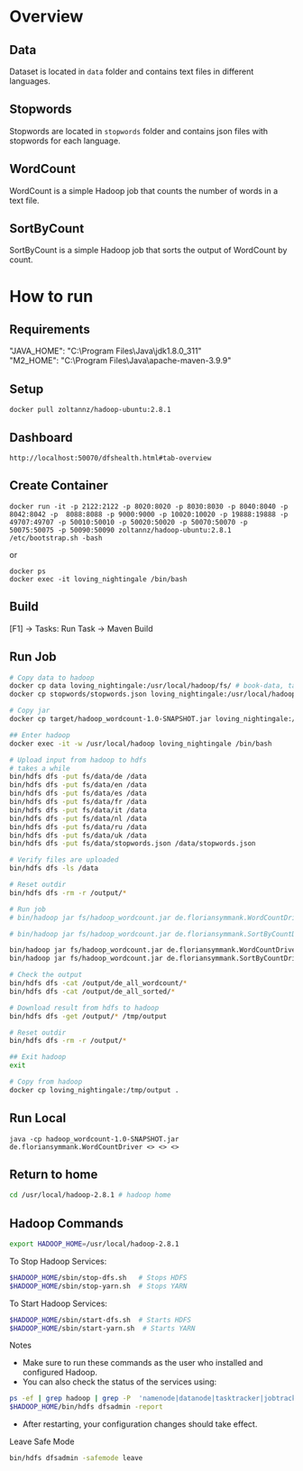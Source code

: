 # Overview
## Data
Dataset is located in `data` folder and contains text files in different languages.  

## Stopwords
Stopwords are located in `stopwords` folder and contains json files with stopwords for each language.

## WordCount
WordCount is a simple Hadoop job that counts the number of words in a text file.

## SortByCount
SortByCount is a simple Hadoop job that sorts the output of WordCount by count.


# How to run

## Requirements
"JAVA_HOME": "C:\\Program Files\\Java\\jdk1.8.0_311"  
"M2_HOME": "C:\\Program Files\\Java\\apache-maven-3.9.9"  

## Setup
`docker pull zoltannz/hadoop-ubuntu:2.8.1`  

## Dashboard
`http://localhost:50070/dfshealth.html#tab-overview`

## Create Container
```
docker run -it -p 2122:2122 -p 8020:8020 -p 8030:8030 -p 8040:8040 -p 8042:8042 -p  8088:8088 -p 9000:9000 -p 10020:10020 -p 19888:19888 -p 49707:49707 -p 50010:50010 -p 50020:50020 -p 50070:50070 -p 50075:50075 -p 50090:50090 zoltannz/hadoop-ubuntu:2.8.1 /etc/bootstrap.sh -bash
```  

or 

```
docker ps
docker exec -it loving_nightingale /bin/bash
```

## Build
[F1] -> Tasks: Run Task -> Maven Build

## Run Job
``` bash
# Copy data to hadoop
docker cp data loving_nightingale:/usr/local/hadoop/fs/ # book-data, takes a while
docker cp stopwords/stopwords.json loving_nightingale:/usr/local/hadoop/fs/data/ # stopwords

# Copy jar
docker cp target/hadoop_wordcount-1.0-SNAPSHOT.jar loving_nightingale:/usr/local/hadoop/fs/hadoop_wordcount.jar

## Enter hadoop
docker exec -it -w /usr/local/hadoop loving_nightingale /bin/bash

# Upload input from hadoop to hdfs
# takes a while
bin/hdfs dfs -put fs/data/de /data
bin/hdfs dfs -put fs/data/en /data
bin/hdfs dfs -put fs/data/es /data
bin/hdfs dfs -put fs/data/fr /data
bin/hdfs dfs -put fs/data/it /data
bin/hdfs dfs -put fs/data/nl /data
bin/hdfs dfs -put fs/data/ru /data
bin/hdfs dfs -put fs/data/uk /data
bin/hdfs dfs -put fs/data/stopwords.json /data/stopwords.json

# Verify files are uploaded
bin/hdfs dfs -ls /data

# Reset outdir
bin/hdfs dfs -rm -r /output/*

# Run job
# bin/hadoop jar fs/hadoop_wordcount.jar de.floriansymmank.WordCountDriver <lang> /data/<lang>/<text_file>.txt /output/<lang>_wordcount /data/stopwords.json /output/stats.txt # first job: wordcount

# bin/hadoop jar fs/hadoop_wordcount.jar de.floriansymmank.SortByCountDriver /output/<lang>_wordcount/part-r-00000 /output/<lang>_sorted # second job: sort by count

bin/hadoop jar fs/hadoop_wordcount.jar de.floriansymmank.WordCountDriver de /data/de/de_all.txt /output/de_all_wordcount /data/stopwords.json /output/stats.txt
bin/hadoop jar fs/hadoop_wordcount.jar de.floriansymmank.SortByCountDriver /output/de_all_wordcount/part-r-00000 /output/de_all_sorted

# Check the output
bin/hdfs dfs -cat /output/de_all_wordcount/*
bin/hdfs dfs -cat /output/de_all_sorted/*

# Download result from hdfs to hadoop
bin/hdfs dfs -get /output/* /tmp/output

# Reset outdir
bin/hdfs dfs -rm -r /output/*

## Exit hadoop
exit

# Copy from hadoop
docker cp loving_nightingale:/tmp/output .
```
## Run Local
`java -cp hadoop_wordcount-1.0-SNAPSHOT.jar de.floriansymmank.WordCountDriver <> <> <>`

## Return to home
``` bash
cd /usr/local/hadoop-2.8.1 # hadoop home
```

## Hadoop Commands
``` bash	
export HADOOP_HOME=/usr/local/hadoop-2.8.1
```

To Stop Hadoop Services:
``` bash
$HADOOP_HOME/sbin/stop-dfs.sh   # Stops HDFS
$HADOOP_HOME/sbin/stop-yarn.sh  # Stops YARN
``` 

To Start Hadoop Services:
``` bash
$HADOOP_HOME/sbin/start-dfs.sh  # Starts HDFS
$HADOOP_HOME/sbin/start-yarn.sh  # Starts YARN
``` 
Notes
- Make sure to run these commands as the user who installed and configured Hadoop.
- You can also check the status of the services using:

``` bash
ps -ef | grep hadoop | grep -P  'namenode|datanode|tasktracker|jobtracker'
$HADOOP_HOME/bin/hdfs dfsadmin -report
```
- After restarting, your configuration changes should take effect.

Leave Safe Mode
``` bash
bin/hdfs dfsadmin -safemode leave
```